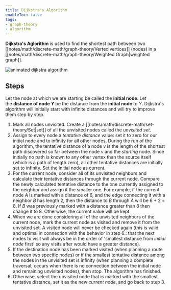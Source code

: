 ```yaml
---
title: Dijkstra's Algorithm
enableToc: false
tags:
- graph-theory
- algorithm
---
```

**Dijkstra's Aglorithm** is used to find the shortest path between two [[notes/math/discrete-math/graph-theory/Vertex|vertices]] (nodes) in a [[notes/math/discrete-math/graph-theory/Weighted Graph|weighted graph]].

![animated dijkstra algorithm](dijkstra-algorithm.gif#invert_B)
## Steps

Let the node at which we are starting be called the **initial node**. Let the **distance of node _Y_** be the distance from the **initial node** to _Y_. Dijkstra's algorithm will initially start with infinite distances and will try to improve them step by step.

1.  Mark all nodes unvisited. Create a [[notes/math/discrete-math/set-theory/Set|set]] of all the unvisited nodes called the _unvisited set_.
2.  Assign to every node a _tentative distance_ value: set it to zero for our initial node and to infinity for all other nodes. During the run of the algorithm, the tentative distance of a node $v$ is the length of the shortest path discovered so far between the node $v$ and the _starting_ node. Since initially no path is known to any other vertex than the source itself (which is a path of length zero), all other tentative distances are initially set to infinity. Set the initial node as current.
3.  For the current node, consider all of its unvisited neighbors and calculate their tentative distances through the current node. Compare the newly calculated tentative distance to the one currently assigned to the neighbor and assign it the smaller one. For example, if the current node $A$ is marked with a distance of 6, and the edge connecting it with a neighbor $B$ has length 2, then the distance to $B$ through $A$ will be 6 + 2 = 8. If $B$ was previously marked with a distance greater than 8 then change it to 8. Otherwise, the current value will be kept.
4.  When we are done considering all of the unvisited neighbors of the current node, mark the current node as visited and remove it from the unvisited set. A visited node will never be checked again (this is valid and optimal in connection with the behavior in step 6.: that the next nodes to visit will always be in the order of 'smallest distance from _initial node_ first' so any visits after would have a greater distance).
5.  If the destination node has been marked visited (when planning a route between two specific nodes) or if the smallest tentative distance among the nodes in the unvisited set is infinity (when planning a complete traversal; occurs when there is no connection between the initial node and remaining unvisited nodes), then stop. The algorithm has finished.
6.  Otherwise, select the unvisited node that is marked with the smallest tentative distance, set it as the new _current node_, and go back to step 3.
